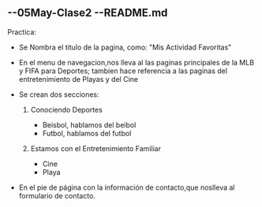 --05May-Clase2
--README.md
--

Practica:

- Se Nombra el titulo de la pagina, como: "Mis Actividad Favoritas"
- En el menu de navegacion,nos lleva al las paginas principales de la MLB y FIFA para Deportes; tambien hace referencia a las paginas del entretenimiento de Playas y del Cine

- Se crean dos secciones:
    1) Conociendo Deportes
        - Beisbol, hablamos del beibol
        - Futbol, hablamos del futbol


    2) Estamos con el Entretenimiento Familiar
        - Cine
        - Playa


- En el pie de página con la información de contacto,que noslleva al formulario de contacto.

